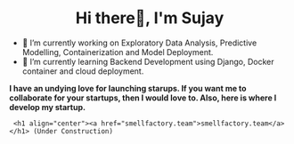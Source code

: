 <h1 align="center">Hi there👋, I'm Sujay</h1>


          

- 🔭 I’m currently working on Exploratory Data Analysis, Predictive Modelling, Containerization and Model Deployment.
- 🌱 I’m currently learning Backend Development using Django, Docker container and cloud deployment.

 **I have an undying love for launching starups. If you want me to collaborate for your startups, then I would love to.
    Also, here is where I develop my startup.**
    
     <h1 align="center"><a href="smellfactory.team">smellfactory.team</a></h1> (Under Construction)






                                                                                               
                                                                                                        



